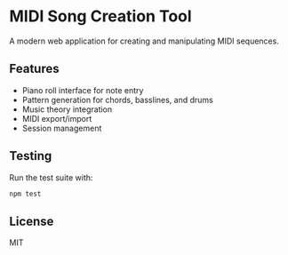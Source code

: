 # MIDI Song Creation Tool

A modern web application for creating and manipulating MIDI sequences.

## Features

- Piano roll interface for note entry
- Pattern generation for chords, basslines, and drums
- Music theory integration
- MIDI export/import
- Session management

## Testing

Run the test suite with:

```bash
npm test
```

## License

MIT
